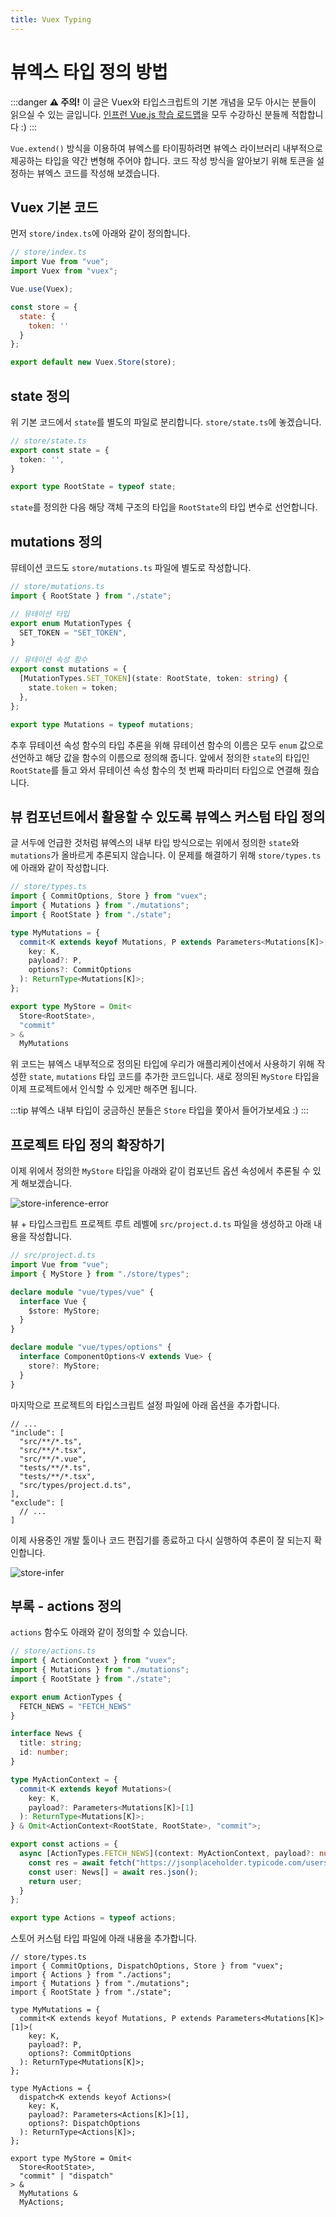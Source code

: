 ```yaml
---
title: Vuex Typing
---
```


# 뷰엑스 타입 정의 방법

:::danger
**⚠️ 주의!** 이 글은 Vuex와 타입스크립트의 기본 개념을 모두 아시는 분들이 읽으실 수 있는 글입니다. [인프런 Vue.js 학습 로드맵](https://www.inflearn.com/roadmaps/3/)을 모두 수강하신 분들께 적합합니다 :)
:::

`Vue.extend()` 방식을 이용하여 뷰엑스를 타이핑하려면 뷰엑스 라이브러리 내부적으로 제공하는 타입을 약간 변형해 주어야 합니다. 코드 작성 방식을 알아보기 위해 토큰을 설정하는 뷰엑스 코드를 작성해 보겠습니다.

## Vuex 기본 코드

먼저 `store/index.ts`에 아래와 같이 정의합니다.

```js
// store/index.ts
import Vue from "vue";
import Vuex from "vuex";

Vue.use(Vuex);

const store = {
  state: {
    token: ''
  }
};

export default new Vuex.Store(store);
```

## state 정의

위 기본 코드에서 `state`를 별도의 파일로 분리합니다. `store/state.ts`에 놓겠습니다.

```ts
// store/state.ts
export const state = {
  token: '',
}

export type RootState = typeof state;
```

`state`를 정의한 다음 해당 객체 구조의 타입을 `RootState`의 타입 변수로 선언합니다.

## mutations 정의

뮤테이션 코드도 `store/mutations.ts` 파일에 별도로 작성합니다.

```ts
// store/mutations.ts
import { RootState } from "./state";

// 뮤테이션 타입
export enum MutationTypes {
  SET_TOKEN = "SET_TOKEN",
}

// 뮤테이션 속성 함수
export const mutations = {
  [MutationTypes.SET_TOKEN](state: RootState, token: string) {
    state.token = token;
  },
};

export type Mutations = typeof mutations;
```

추후 뮤테이션 속성 함수의 타입 추론을 위해 뮤테이션 함수의 이름은 모두 `enum` 값으로 선언하고 해당 값을 함수의 이름으로 정의해 줍니다. 앞에서 정의한 `state`의 타입인 `RootState`를 들고 와서 뮤테이션 속성 함수의 첫 번째 파라미터 타입으로 연결해 줬습니다.

## 뷰 컴포넌트에서 활용할 수 있도록 뷰엑스 커스텀 타입 정의

글 서두에 언급한 것처럼 뷰엑스의 내부 타입 방식으로는 위에서 정의한 `state`와 `mutations`가 올바르게 추론되지 않습니다. 이 문제를 해결하기 위해 `store/types.ts`에 아래와 같이 작성합니다.

```ts
// store/types.ts
import { CommitOptions, Store } from "vuex";
import { Mutations } from "./mutations";
import { RootState } from "./state";

type MyMutations = {
  commit<K extends keyof Mutations, P extends Parameters<Mutations[K]>[1]>(
    key: K,
    payload?: P,
    options?: CommitOptions
  ): ReturnType<Mutations[K]>;
};

export type MyStore = Omit<
  Store<RootState>,
  "commit"
> &
  MyMutations
```

위 코드는 뷰엑스 내부적으로 정의된 타입에 우리가 애플리케이션에서 사용하기 위해 작성한 `state`, `mutations` 타입 코드를 추가한 코드입니다. 새로 정의된 `MyStore` 타입을 이제 프로젝트에서 인식할 수 있게만 해주면 됩니다.

:::tip
뷰엑스 내부 타입이 궁금하신 분들은 `Store` 타입을 쫓아서 들어가보세요 :)
:::

## 프로젝트 타입 정의 확장하기

이제 위에서 정의한 `MyStore` 타입을 아래와 같이 컴포넌트 옵션 속성에서 추론될 수 있게 해보겠습니다.

![store-inference-error](./images/store-infer-error.png)

뷰 + 타입스크립트 프로젝트 루트 레벨에 `src/project.d.ts` 파일을 생성하고 아래 내용을 작성합니다.

```ts
// src/project.d.ts
import Vue from "vue";
import { MyStore } from "./store/types";

declare module "vue/types/vue" {
  interface Vue {
    $store: MyStore;
  }
}

declare module "vue/types/options" {
  interface ComponentOptions<V extends Vue> {
    store?: MyStore;
  }
}
```

마지막으로 프로젝트의 타입스크립트 설정 파일에 아래 옵션을 추가합니다.

```js{8}
// ...
"include": [
  "src/**/*.ts",
  "src/**/*.tsx",
  "src/**/*.vue",
  "tests/**/*.ts",
  "tests/**/*.tsx",
  "src/types/project.d.ts",
],
"exclude": [
  // ...
]
```

이제 사용중인 개발 툴이나 코드 편집기를 종료하고 다시 실행하여 추론이 잘 되는지 확인합니다.

![store-infer](./images/store-infer.gif)

## 부록 - actions 정의

`actions` 함수도 아래와 같이 정의할 수 있습니다.

```ts
// store/actions.ts
import { ActionContext } from "vuex";
import { Mutations } from "./mutations";
import { RootState } from "./state";

export enum ActionTypes {
  FETCH_NEWS = "FETCH_NEWS"
}

interface News {
  title: string;
  id: number;
}

type MyActionContext = {
  commit<K extends keyof Mutations>(
    key: K,
    payload?: Parameters<Mutations[K]>[1]
  ): ReturnType<Mutations[K]>;
} & Omit<ActionContext<RootState, RootState>, "commit">;

export const actions = {
  async [ActionTypes.FETCH_NEWS](context: MyActionContext, payload?: number) {
    const res = await fetch("https://jsonplaceholder.typicode.com/users/1");
    const user: News[] = await res.json();
    return user;
  }
};

export type Actions = typeof actions;
```

스토어 커스텀 타입 파일에 아래 내용을 추가합니다.

```ts{1,2,14-20,24,27}
// store/types.ts
import { CommitOptions, DispatchOptions, Store } from "vuex";
import { Actions } from "./actions";
import { Mutations } from "./mutations";
import { RootState } from "./state";

type MyMutations = {
  commit<K extends keyof Mutations, P extends Parameters<Mutations[K]>[1]>(
    key: K,
    payload?: P,
    options?: CommitOptions
  ): ReturnType<Mutations[K]>;
};

type MyActions = {
  dispatch<K extends keyof Actions>(
    key: K,
    payload?: Parameters<Actions[K]>[1],
    options?: DispatchOptions
  ): ReturnType<Actions[K]>;
};

export type MyStore = Omit<
  Store<RootState>,
  "commit" | "dispatch"
> &
  MyMutations &
  MyActions;
```

<!-- ```html
<script lang="ts">
import Vue from "vue";
import { MutationTypes } from "./store/mutations";

export default Vue.extend({
  methods: {
    setToken() {
      this.$store.commit(MutationTypes.SET_TOKEN, "a");
    }
  },
});
</script>
```
 -->
